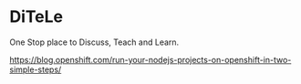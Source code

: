# DiTeLe
One Stop place to Discuss, Teach and Learn.

https://blog.openshift.com/run-your-nodejs-projects-on-openshift-in-two-simple-steps/